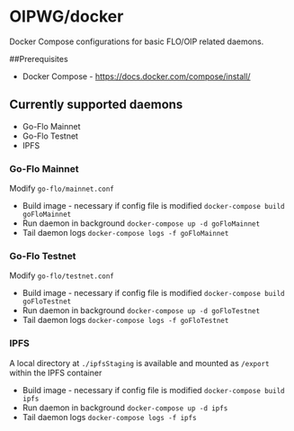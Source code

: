 # OIPWG/docker

Docker Compose configurations for basic FLO/OIP related daemons.


##Prerequisites
- Docker Compose - https://docs.docker.com/compose/install/


## Currently supported daemons
- Go-Flo Mainnet
- Go-Flo Testnet
- IPFS


### Go-Flo Mainnet
Modify `go-flo/mainnet.conf`

- Build image - necessary if config file is modified `docker-compose build goFloMainnet`
- Run daemon in background `docker-compose up -d goFloMainnet`
- Tail daemon logs `docker-compose logs -f goFloMainnet`



### Go-Flo Testnet
Modify `go-flo/testnet.conf`

- Build image - necessary if config file is modified `docker-compose build goFloTestnet`
- Run daemon in background `docker-compose up -d goFloTestnet`
- Tail daemon logs `docker-compose logs -f goFloTestnet`


### IPFS
A local directory at `./ipfsStaging` is available and mounted as `/export` within the IPFS container

- Build image - necessary if config file is modified `docker-compose build ipfs`
- Run daemon in background `docker-compose up -d ipfs`
- Tail daemon logs `docker-compose logs -f ipfs`

